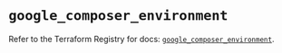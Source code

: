 # `google_composer_environment`

Refer to the Terraform Registry for docs: [`google_composer_environment`](https://registry.terraform.io/providers/hashicorp/google/5.36.0/docs/resources/composer_environment).
